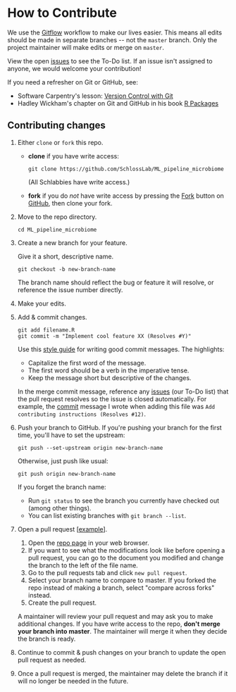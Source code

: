 # How to Contribute

We use the [Gitflow](https://www.atlassian.com/git/tutorials/comparing-workflows/feature-branch-workflow) workflow to make our lives easier.
This means all edits should be made in separate branches -- not the `master` branch.
Only the project maintainer will make edits or merge on `master`.

View the open [issues](https://github.com/SchlossLab/ML_pipeline_microbiome/issues) to see the To-Do list.
If an issue isn't assigned to anyone, we would welcome your contribution!

If you need a refresher on Git or GitHub, see:
- Software Carpentry's lesson: [Version Control with Git](http://swcarpentry.github.io/git-novice/)
- Hadley Wickham's chapter on Git and GitHub in his book [R Packages](http://r-pkgs.had.co.nz/git.html)

## Contributing changes

1. Either `clone` or `fork` this repo.
    - **clone** if you have write access:
        ```
        git clone https://github.com/SchlossLab/ML_pipeline_microbiome
        ```
        (All Schlabbies have write access.)

    - **fork** if you do _not_ have write access by pressing the [Fork]((https://help.github.com/en/articles/fork-a-repo)) button on [GitHub](https://github.com/SchlossLab/ML_pipeline_microbiome), then clone your fork.

1. Move to the repo directory.

    ```
    cd ML_pipeline_microbiome
    ```

1. Create a new branch for your feature.

    Give it a short, descriptive name.
    ```
    git checkout -b new-branch-name
    ```
    The branch name should reflect the bug or feature it will resolve, or reference the issue number directly.

1. Make your edits.

1. Add & commit changes.
    ```
    git add filename.R
    git commit -m "Implement cool feature XX (Resolves #Y)"
    ```
    Use this [style guide](https://chris.beams.io/posts/git-commit/) for writing good commit messages.
    The highlights:
    - Capitalize the first word of the message.
    - The first word should be a verb in the imperative tense.
    - Keep the message short but descriptive of the changes.

    In the merge commit message, reference any [issues](https://github.com/SchlossLab/ML_pipeline_microbiome/issues)
    (our To-Do list) that the pull request resolves so the issue is closed automatically.
    For example, the [commit](https://github.com/SchlossLab/ML_pipeline_microbiome/commit/b7d0c295b71994e83cdd5aec6b26eb881523efdb)
    message I wrote when adding this file was `Add contributing instructions (Resolves #12)`.

1. Push your branch to GitHub.
    If you're pushing your branch for the first time, you'll have to set the upstream:
    ```
    git push --set-upstream origin new-branch-name
    ```

    Otherwise, just push like usual:
    ```
    git push origin new-branch-name
    ```

    If you forget the branch name:
    - Run `git status` to see the branch you currently have checked out (among other things).
    - You can list existing branches with `git branch --list`.

1. Open a pull request [[example](https://github.com/SchlossLab/ML_pipeline_microbiome/pull/1)].
    1. Open the [repo page](https://github.com/SchlossLab/ML_pipeline_microbiome) in your web browser.
    1. If you want to see what the modifications look like before opening a pull request, you can go to the document you
    modified and change the branch to the left of the file name.
    1. Go to the pull requests tab and click `new pull request`.
    1. Select your branch name to compare to master. If you forked the repo instead of making a branch, select "compare across
    forks" instead.
    1. Create the pull request.

    A maintainer will review your pull request and may ask you to make additional changes.
    If you have write access to the repo, **don't merge your branch into master**.
    The maintainer will merge it when they decide the branch is ready.

1. Continue to commit & push changes on your branch to update the open pull request as needed.

1. Once a pull request is merged, the maintainer may delete the branch if it will no longer be needed in the future.